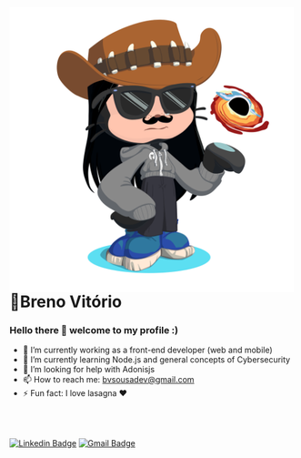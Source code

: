 <img align="left" width="500" height="500" src="./public/octocat.png">

# :walking:Breno Vitório

### Hello there 👋 welcome to my profile :)

- 🔭 I’m currently working as a front-end developer (web and mobile)
- 🌱 I’m currently learning Node.js and general concepts of Cybersecurity
- 🤔 I’m looking for help with Adonisjs
- 📫 How to reach me: bvsousadev@gmail.com
- ⚡ Fun fact: I love lasagna :heart:<br/><br/><br/><br/>

[![Linkedin Badge](https://img.shields.io/badge/-LinkedIn-blue?style=flat-square&logo=Linkedin&logoColor=white&link=https://www.linkedin.com/in/breno-vitório-53a192163/)](https://www.linkedin.com/in/breno-vitório-53a192163)
[![Gmail Badge](https://img.shields.io/badge/-eMail-blue?style=flat-square&logo=Mail&logoColor=white&link=mailto:bvsousadev@gmail.com)](mailto:bvsousadev@gmail.com)
